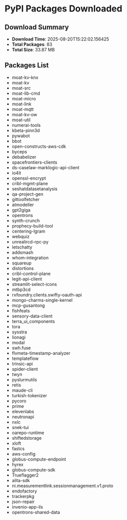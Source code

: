 # PyPI Packages Downloaded

## Download Summary
- **Download Time**: 2025-08-20T15:22:02.156425
- **Total Packages**: 83
- **Total Size**: 33.87 MB

## Packages List
- moat-kv-knx
- moat-kv
- moat-src
- moat-lib-cmd
- moat-micro
- moat-link
- moat-mqtt
- moat-kv-ow
- moat-util
- numerai-tools
- kbeta-pinn3d
- pywabot
- bbot
- open-constructs-aws-cdk
- byceps
- debabelizer
- spacefrontiers-clients
- ds-caselaw-marklogic-api-client
- io4it
- openssl-encrypt
- cribl-mgmt-plane
- seshatdatasetanalysis
- qa-project-gen
- gittoolfetcher
- atmodeller
- gpt2giga
- opentrons
- synth-crunch
- prophecy-build-tool
- centering-lgram
- webquiz
- unrealircd-rpc-py
- letschatty
- addsmash
- whom-integration
- squareup
- distortions
- cribl-control-plane
- legit-api-client
- streamlit-select-icons
- mtbp3cd
- rxfoundry.clients.swifty-oauth-api
- mongo-charms-single-kernel
- mcp-gusantong
- fishfeats
- sensory-data-client
- terra_ui_components
- tora
- sysstra
- lionagi
- modal
- swh.fuse
- flvmeta-timestamp-analyzer
- templateflow
- trinsic-api
- spider-client
- twyn
- pyslurmutils
- retis
- maude-cli
- turkish-tokenizer
- pycoro
- prime
- elevenlabs
- neutronapi
- nxlc
- snek-tui
- oarepo-runtime
- shiftedstorage
- xloft
- fastcs
- aws-config
- globus-compute-endpoint
- hyrex
- globus-compute-sdk
- Trueflagger2
- alita-sdk
- ni.measurementlink.sessionmanagement.v1.proto
- endofactory
- trackerpkg
- json-repair
- invenio-app-ils
- opentrons-shared-data
